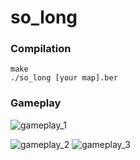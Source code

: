 # so_long

### Compilation

```
make
./so_long [your map].ber
```

### Gameplay

![gameplay_1](https://github.com/X-Keyscore/so_long/assets/59397349/9a73d727-7012-4865-83d8-0c4c7dbc749e)

![gameplay_2](https://github.com/X-Keyscore/so_long/assets/59397349/56c09fd9-f6ab-4e07-b7d8-3fc4d05ec461)
![gameplay_3](https://github.com/X-Keyscore/so_long/assets/59397349/06a4cfcb-a99a-4ed7-930d-8b608564a69a)
